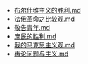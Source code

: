 - [布尔什维主义的胜利.md](3000-自考\资料\KM01-中国近现代史纲要\05-中国近现代历史文献选集\1840-1949\新文化运动\布尔什维主义的胜利.md)- [法俄革命之比较观.md](3000-自考\资料\KM01-中国近现代史纲要\05-中国近现代历史文献选集\1840-1949\新文化运动\法俄革命之比较观.md)- [敬告青年.md](3000-自考\资料\KM01-中国近现代史纲要\05-中国近现代历史文献选集\1840-1949\新文化运动\敬告青年.md)- [庶民的胜利.md](3000-自考\资料\KM01-中国近现代史纲要\05-中国近现代历史文献选集\1840-1949\新文化运动\庶民的胜利.md)- [我的马克思主义观.md](3000-自考\资料\KM01-中国近现代史纲要\05-中国近现代历史文献选集\1840-1949\新文化运动\我的马克思主义观.md)- [再论问题与主义.md](3000-自考\资料\KM01-中国近现代史纲要\05-中国近现代历史文献选集\1840-1949\新文化运动\再论问题与主义.md)